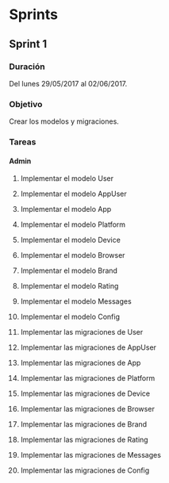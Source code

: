 # Sprints

## Sprint 1

### Duración

Del lunes 29/05/2017 al 02/06/2017.

### Objetivo

Crear los modelos y migraciones.

### Tareas

#### Admin

1. Implementar el modelo User

2. Implementar el modelo AppUser

3. Implementar el modelo App

4. Implementar el modelo Platform

5. Implementar el modelo Device

6. Implementar el modelo Browser

7. Implementar el modelo Brand

8. Implementar el modelo Rating

9. Implementar el modelo Messages

10. Implementar el modelo Config

11. Implementar las migraciones de User

12. Implementar las migraciones de AppUser

13. Implementar las migraciones de App

14. Implementar las migraciones de Platform

15. Implementar las migraciones de Device

16. Implementar las migraciones de Browser

17. Implementar las migraciones de Brand

18. Implementar las migraciones de Rating

19. Implementar las migraciones de Messages

20. Implementar las migraciones de Config
